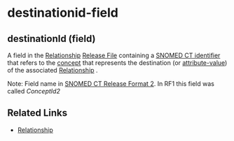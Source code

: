 # destinationid-field

## destinationId (field)

A field in the [Relationship](https://confluence.ihtsdotools.org/display/DOCGLOSS/Relationship) [Release File](https://confluence.ihtsdotools.org/display/DOCGLOSS/Release+File) containing a [SNOMED CT identifier](https://confluence.ihtsdotools.org/display/DOCGLOSS/SNOMED+CT+identifier) that refers to the [concept](https://confluence.ihtsdotools.org/display/DOCGLOSS/concept) that represents the destination (or [attribute-value](https://confluence.ihtsdotools.org/display/DOCGLOSS/attribute-value)) of the associated [Relationship](https://confluence.ihtsdotools.org/display/DOCGLOSS/Relationship) .

Note: Field name in [SNOMED CT Release Format 2](https://confluence.ihtsdotools.org/display/DOCGLOSS/SNOMED+CT+Release+Format+2). In RF1 this field was called _ConceptId2_

## Related Links

* [Relationship](https://confluence.ihtsdotools.org/display/DOCRELFMT/Relationship+file)
